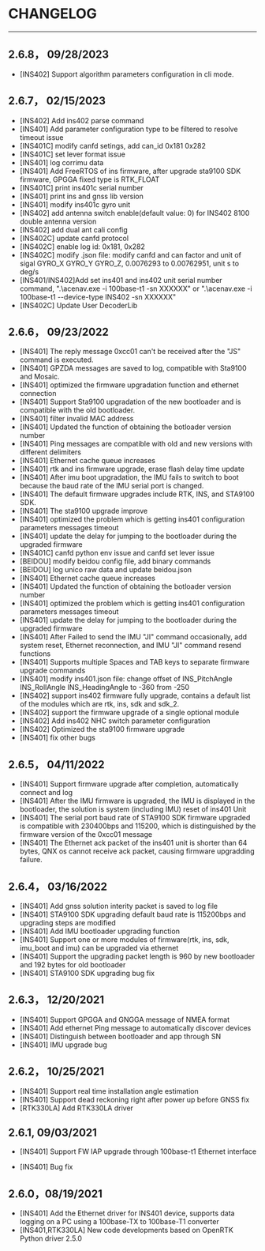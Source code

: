 # CHANGELOG

---
## 2.6.8， 09/28/2023
- [INS402] Support algorithm parameters configuration in cli mode.

## 2.6.7， 02/15/2023
- [INS402] Add ins402 parse command
- [INS401] Add parameter configuration type to be filtered to resolve timeout issue
- [INS401C] modify canfd setings, add can_id 0x181 0x282
- [INS401C] set lever format issue
- [INS401] log corrimu data
- [INS401] Add FreeRTOS of ins firmware, after upgrade sta9100 SDK firmware, GPGGA fixed type is RTK_FLOAT
- [INS401C] print ins401c serial number
- [INS401] print ins and gnss lib version
- [INS401] modify ins401c gyro unit
- [INS402] add antenna switch enable(default value: 0) for INS402 8100 double antenna version
- [INS402] add dual ant cali config
- [INS402C] update canfd protocol
- [INS402C] enable log id: 0x181, 0x282
- [INS402C] modify .json file: modify canfd and can factor and unit of sigal GYRO_X GYRO_Y GYRO_Z, 0.0076293 to 0.00762951, unit s to deg/s
- [INS401/INS402]Add set ins401 and ins402 unit serial number command, ".\acenav.exe -i 100base-t1 -sn XXXXXX" or ".\acenav.exe -i 100base-t1 --device-type INS402 -sn XXXXXX"
- [INS402C] Update User DecoderLib

## 2.6.6， 09/23/2022

- [INS401] The reply message 0xcc01 can't be received after the "JS" command is executed.
- [INS401] GPZDA messages are saved to log, compatible with Sta9100 and Mosaic.
- [INS401] optimized the firmware upgradation function and ethernet connection
- [INS401] Support Sta9100 upgradation of the new bootloader and is compatible with the old bootloader.
- [INS401] filter invalid MAC address
- [INS401] Updated the function of obtaining the botloader version number
- [INS401] Ping messages are compatible with old and new versions with different delimiters
- [INS401] Ethernet cache queue increases
- [INS401] rtk and ins firmware upgrade, erase flash delay time update
- [INS401] After imu boot upgradation, the IMU fails to switch to boot because the baud rate of the IMU serial port 
is changed.
- [INS401] The default firmware upgrades include RTK, INS, and STA9100 SDK.
- [INS401] The sta9100 upgrade improve
- [INS401] optimized the problem which is getting ins401 configuration parameters messages timeout
- [INS401] update the delay for jumping to the bootloader during the upgraded firmware
- [INS401C] canfd python env issue and canfd set lever issue
- [BEIDOU] modify beidou config file, add binary commands
- [BEIDOU] log unico raw data and update beidou.json
- [INS401] Ethernet cache queue increases
- [INS401] Updated the function of obtaining the botloader version number
- [INS401] optimized the problem which is getting ins401 configuration parameters messages timeout
- [INS401] update the delay for jumping to the bootloader during the upgraded firmware
- [INS401] After Failed to send the IMU "JI" command occasionally, add system reset, Ethernet reconnection, and IMU "JI" command resend functions
- [INS401] Supports multiple Spaces and TAB keys to separate firmware upgrade commands
- [INS401] modify ins401.json file: change offset of INS_PitchAngle  INS_RollAngle INS_HeadingAngle to -360 from -250
- [INS402] support ins402 firmware fully upgrade, contains a default list  of the modules which are  rtk, ins, sdk and sdk_2.
- [INS402] support the firmware upgrade of a single optional module
- [INS402] Add ins402 NHC switch parameter configuration
- [INS402] Optimized the sta9100 firmware upgrade
- [INS401] fix other bugs

## 2.6.5， 04/11/2022

- [INS401] Support firmware upgrade after completion, automatically connect and log
- [INS401] After the IMU firmware is upgraded, the IMU is displayed in the bootloader, the solution is system (including IMU) reset of ins401 Unit
- [INS401] The serial port baud rate of STA9100 SDK firmware upgraded is compatible with 230400bps and 115200, which is distinguished by  the firmware version of the 0xcc01 message
- [INS401] The Ethernet ack packet of the ins401 unit is shorter than 64 bytes, QNX os cannot receive ack packet, causing firmware upgradding failure.

## 2.6.4， 03/16/2022

- [INS401] Add gnss solution interity packet is saved to log file
- [INS401] STA9100 SDK upgrading default baud rate is 115200bps and upgrading steps are modified
- [INS401] Add IMU bootloader upgrading function
- [INS401] Support one or more modules of firmware(rtk, ins, sdk, imu_boot and imu) can be upgraded via ethernet
- [INS401] Support the upgrading packet length is 960 by new bootloader and 192 bytes for old bootloader
- [INS401] STA9100 SDK upgrading bug fix

## 2.6.3， 12/20/2021

- [INS401] Support GPGGA and GNGGA message of NMEA format
- [INS401] Add ethernet Ping message to automatically discover devices
- [INS401] Distinguish between bootloader and app through SN
- [INS401] IMU upgrade bug

## 2.6.2， 10/25/2021

- [INS401] Support real time installation angle estimation
- [INS401] Support dead reckoning right after power up before GNSS fix
- [RTK330LA] Add RTK330LA driver



## 2.6.1,  09/03/2021

- [INS401] Support FW IAP upgrade through 100base-t1 Ethernet interface

- [INS401] Bug fix

  

## 2.6.0，08/19/2021

- [INS401] Add the Ethernet driver for INS401 device, supports data logging on a PC using a 100base-TX to 100base-T1 converter
- [INS401,RTK330LA] New code developments based on OpenRTK Python driver 2.5.0

